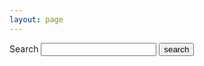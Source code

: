 ```yaml
---
layout: page
---
```

<form action="{{site.baseurl}}/search/" method="get">
  <label for="search-box">Search</label>
  <input type="text" id="search-box" name="query">
  <input type="submit" value="search">
</form>

<ul id="search-results"></ul>

<script>
  window.store = {
    {% for post in site.posts %}
      "{{ post.url | slugify }}": {
        "title": "{{ post.title | xml_escape }}",
        "author": "{{ post.author | xml_escape }}",
        "category": "{{ post.category | xml_escape }}",
        "content": {{ post.content | strip_html | strip_newlines | jsonify }},
        "url": "{{site.baseurl}}{{ post.url | xml_escape }}"
      }
      {% unless forloop.last %},{% endunless %}
    {% endfor %}
  };
</script>
<script src="{{site.baseurl}}/js/lunr.min.js"></script>
<script src="{{site.baseurl}}/js/search.js"></script>
